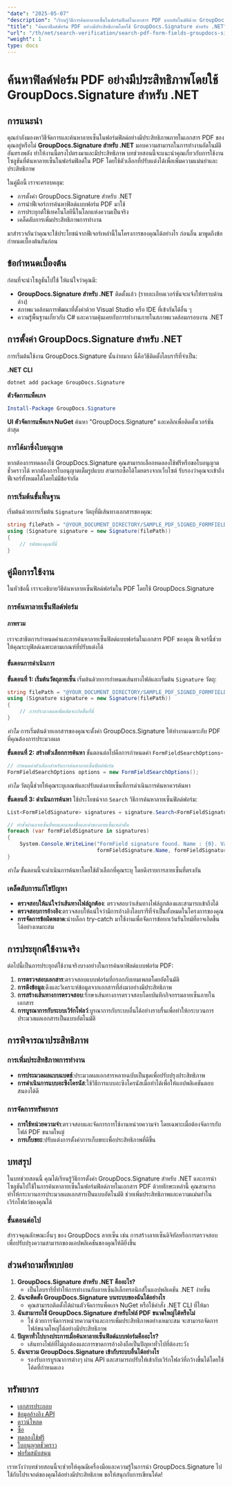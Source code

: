 ```yaml
---
"date": "2025-05-07"
"description": "เรียนรู้วิธีการค้นหาลายเซ็นในฟอร์มฟิลด์ในเอกสาร PDF แบบอัตโนมัติด้วย GroupDocs.Signature สำหรับ .NET เพิ่มประสิทธิภาพการจัดการเอกสาร"
"title": "ค้นหาฟิลด์ฟอร์ม PDF อย่างมีประสิทธิภาพโดยใช้ GroupDocs.Signature สำหรับ .NET"
"url": "/th/net/search-verification/search-pdf-form-fields-groupdocs-signature-dotnet/"
"weight": 1
type: docs
---
```

# ค้นหาฟิลด์ฟอร์ม PDF อย่างมีประสิทธิภาพโดยใช้ GroupDocs.Signature สำหรับ .NET

## การแนะนำ

คุณกำลังมองหาวิธีจัดการและค้นหาลายเซ็นในฟอร์มฟิลด์อย่างมีประสิทธิภาพภายในเอกสาร PDF ของคุณอยู่หรือไม่ **GroupDocs.Signature สำหรับ .NET** มอบความสามารถในการทำงานอัตโนมัติอันทรงพลัง ทำให้งานนี้ตรงไปตรงมาและมีประสิทธิภาพ บทช่วยสอนนี้จะแนะนำคุณเกี่ยวกับการใช้งานโซลูชันที่ค้นหาลายเซ็นในฟอร์มฟิลด์ใน PDF โดยใช้ตัวเลือกที่ปรับแต่งได้เพื่อเพิ่มความแม่นยำและประสิทธิภาพ

ในคู่มือนี้ เราจะครอบคลุม:
- การตั้งค่า GroupDocs.Signature สำหรับ .NET
- การนำฟีเจอร์การค้นหาฟิลด์แบบฟอร์ม PDF มาใช้
- การประยุกต์ใช้เทคโนโลยีนี้ในโลกแห่งความเป็นจริง
- เคล็ดลับการเพิ่มประสิทธิภาพการทำงาน

มาสำรวจกันว่าคุณจะใช้ประโยชน์จากฟีเจอร์เหล่านี้ในโครงการของคุณได้อย่างไร ก่อนอื่น มาพูดถึงข้อกำหนดเบื้องต้นกันก่อน

## ข้อกำหนดเบื้องต้น

ก่อนที่จะนำโซลูชันไปใช้ ให้แน่ใจว่าคุณมี:
- **GroupDocs.Signature สำหรับ .NET** ติดตั้งแล้ว (รายละเอียดเวอร์ชันจะแจ้งให้ทราบด้านล่าง)
- สภาพแวดล้อมการพัฒนาที่ตั้งค่าด้วย Visual Studio หรือ IDE ที่เข้ากันได้อื่น ๆ
- ความรู้พื้นฐานเกี่ยวกับ C# และความคุ้นเคยกับการทำงานภายในสภาพแวดล้อมกรอบงาน .NET

## การตั้งค่า GroupDocs.Signature สำหรับ .NET

การเริ่มต้นใช้งาน GroupDocs.Signature นั้นง่ายมาก นี่คือวิธีติดตั้งไลบรารีที่จำเป็น:

**.NET CLI**
```shell
dotnet add package GroupDocs.Signature
```

**ตัวจัดการแพ็คเกจ**
```powershell
Install-Package GroupDocs.Signature
```

**UI ตัวจัดการแพ็คเกจ NuGet**
ค้นหา "GroupDocs.Signature" และคลิกเพื่อติดตั้งเวอร์ชันล่าสุด

### การได้มาซึ่งใบอนุญาต

หากต้องการทดลองใช้ GroupDocs.Signature คุณสามารถเลือกทดลองใช้ฟรีหรือขอใบอนุญาตชั่วคราวได้ หากต้องการใบอนุญาตเต็มรูปแบบ สามารถซื้อได้โดยตรงจากเว็บไซต์ รับรองว่าคุณจะเข้าถึงฟีเจอร์ทั้งหมดได้โดยไม่มีข้อจำกัด

### การเริ่มต้นขั้นพื้นฐาน

เริ่มต้นด้วยการเริ่มต้น `Signature` วัตถุที่มีเส้นทางเอกสารของคุณ:
```csharp
string filePath = "@YOUR_DOCUMENT_DIRECTORY/SAMPLE_PDF_SIGNED_FORMFIELD";
using (Signature signature = new Signature(filePath))
{
    // รหัสของคุณที่นี่
}
```

## คู่มือการใช้งาน

ในหัวข้อนี้ เราจะอธิบายวิธีค้นหาลายเซ็นฟิลด์ฟอร์มใน PDF โดยใช้ GroupDocs.Signature

### การค้นหาลายเซ็นฟิลด์ฟอร์ม

#### ภาพรวม

เราจะสาธิตการกำหนดค่าและการค้นหาลายเซ็นฟิลด์แบบฟอร์มในเอกสาร PDF ของคุณ ฟีเจอร์นี้ช่วยให้คุณระบุฟิลด์เฉพาะตามเกณฑ์ที่ปรับแต่งได้

#### ขั้นตอนการดำเนินการ

**ขั้นตอนที่ 1: เริ่มต้นวัตถุลายเซ็น**
เริ่มต้นด้วยการกำหนดเส้นทางไฟล์และเริ่มต้น `Signature` วัตถุ:
```csharp
string filePath = "@YOUR_DOCUMENT_DIRECTORY/SAMPLE_PDF_SIGNED_FORMFIELD";
using (Signature signature = new Signature(filePath))
{
    // การประมวลผลเพิ่มเติมจะเกิดขึ้นที่นี่
}
```
*ทำไม* การเริ่มต้นด้วยเอกสารของคุณจะตั้งค่า GroupDocs.Signature ให้ทำงานเฉพาะกับ PDF ที่คุณต้องการประมวลผล

**ขั้นตอนที่ 2: สร้างตัวเลือกการค้นหา**
ขั้นตอนต่อไปคือการกำหนดค่า `FormFieldSearchOptions`-
```csharp
// กำหนดค่าตัวเลือกสำหรับการค้นหาลายเซ็นฟิลด์ฟอร์ม
FormFieldSearchOptions options = new FormFieldSearchOptions();
```
*ทำไม* วัตถุนี้ช่วยให้คุณระบุเกณฑ์และปรับแต่งลายเซ็นที่การดำเนินการค้นหาควรค้นหา

**ขั้นตอนที่ 3: ดำเนินการค้นหา**
ใช้ประโยชน์จาก `Search` วิธีการค้นหาลายเซ็นฟิลด์ฟอร์ม:
```csharp
List<FormFieldSignature> signatures = signature.Search<FormFieldSignature>(options);

// ทำซ้ำผ่านลายเซ็นที่พบและแสดงชื่อและค่าของลายเซ็นเหล่านั้น
foreach (var formFieldSignature in signatures)
{
    System.Console.WriteLine("FormField signature found. Name : {0}. Value: {1}", 
                             formFieldSignature.Name, formFieldSignature.Value);
}
```
*ทำไม* ขั้นตอนนี้จะดำเนินการค้นหาโดยใช้ตัวเลือกที่คุณระบุ โดยดึงรายการลายเซ็นที่ตรงกัน

### เคล็ดลับการแก้ไขปัญหา
- **ตรวจสอบให้แน่ใจว่าเส้นทางไฟล์ถูกต้อง**: ตรวจสอบว่าเส้นทางไฟล์ถูกต้องและสามารถเข้าถึงได้
- **ตรวจสอบการอ้างอิง**:ตรวจสอบให้แน่ใจว่ามีการอ้างอิงไลบรารีที่จำเป็นทั้งหมดในโครงการของคุณ
- **การจัดการข้อผิดพลาด**:นำบล็อก try-catch มาใช้งานเพื่อจัดการข้อยกเว้นรันไทม์ที่อาจเกิดขึ้นได้อย่างเหมาะสม

## การประยุกต์ใช้งานจริง

ต่อไปนี้เป็นการประยุกต์ใช้งานจริงบางอย่างในการค้นหาฟิลด์แบบฟอร์ม PDF:
1. **การตรวจสอบเอกสาร**:ตรวจสอบแบบฟอร์มที่กรอกกับเทมเพลตโดยอัตโนมัติ
2. **การดึงข้อมูล**:ดึงและวิเคราะห์ข้อมูลจากเอกสารที่ส่งมาอย่างมีประสิทธิภาพ
3. **การสร้างเส้นทางการตรวจสอบ**:รักษาเส้นทางการตรวจสอบโดยบันทึกกิจกรรมลายเซ็นภายในเอกสาร
4. **การบูรณาการกับระบบเวิร์กโฟลว์**:บูรณาการกับระบบอื่นได้อย่างราบรื่นเพื่อทำให้กระบวนการประมวลผลเอกสารเป็นแบบอัตโนมัติ

## การพิจารณาประสิทธิภาพ

### การเพิ่มประสิทธิภาพการทำงาน
- **การประมวลผลแบบแบตช์**:ประมวลผลเอกสารหลายฉบับเป็นชุดเพื่อปรับปรุงประสิทธิภาพ
- **การดำเนินการแบบอะซิงโครนัส**:ใช้วิธีการแบบอะซิงโครนัสเมื่อทำได้เพื่อให้แอปพลิเคชันตอบสนองได้ดี

### การจัดการทรัพยากร
- **การใช้หน่วยความจำ**:ตรวจสอบและจัดการการใช้งานหน่วยความจำ โดยเฉพาะเมื่อต้องจัดการกับไฟล์ PDF ขนาดใหญ่
- **การเก็บขยะ**:ปรับแต่งการตั้งค่าการเก็บขยะเพื่อประสิทธิภาพที่ดีขึ้น

## บทสรุป

ในบทช่วยสอนนี้ คุณได้เรียนรู้วิธีการตั้งค่า GroupDocs.Signature สำหรับ .NET และการนำโซลูชันไปใช้ในการค้นหาลายเซ็นในฟอร์มฟิลด์ภายในเอกสาร PDF ด้วยทักษะเหล่านี้ คุณสามารถทำให้กระบวนการประมวลผลเอกสารเป็นแบบอัตโนมัติ ช่วยเพิ่มประสิทธิภาพและความแม่นยำในเวิร์กโฟลว์ของคุณได้

### ขั้นตอนต่อไป
สำรวจคุณลักษณะอื่นๆ ของ GroupDocs ลายเซ็น เช่น การสร้างลายเซ็นดิจิทัลหรือการตรวจสอบ เพื่อปรับปรุงความสามารถของแอปพลิเคชันของคุณให้ดียิ่งขึ้น

## ส่วนคำถามที่พบบ่อย

1. **GroupDocs.Signature สำหรับ .NET คืออะไร?**
   - เป็นไลบรารีที่ทำให้การทำงานกับลายเซ็นอิเล็กทรอนิกส์ในแอปพลิเคชัน .NET ง่ายขึ้น
2. **ฉันจะติดตั้ง GroupDocs.Signature บนระบบของฉันได้อย่างไร**
   - คุณสามารถติดตั้งได้ผ่านตัวจัดการแพ็คเกจ NuGet หรือใช้คำสั่ง .NET CLI ที่ให้มา
3. **ฉันสามารถใช้ GroupDocs.Signature สำหรับไฟล์ PDF ขนาดใหญ่ได้หรือไม่**
   - ใช่ ด้วยการจัดการหน่วยความจำและการเพิ่มประสิทธิภาพอย่างเหมาะสม จะสามารถจัดการไฟล์ขนาดใหญ่ได้อย่างมีประสิทธิภาพ
4. **ปัญหาทั่วไปบางประการเมื่อค้นหาลายเซ็นฟิลด์แบบฟอร์มคืออะไร?**
   - เส้นทางไฟล์ที่ไม่ถูกต้องและการขาดการอ้างอิงถือเป็นปัญหาทั่วไปที่ต้องระวัง
5. **ฉันจะรวม GroupDocs.Signature เข้ากับระบบอื่นได้อย่างไร**
   - รองรับการบูรณาการต่างๆ ผ่าน API และสามารถปรับให้เข้ากับเวิร์กโฟลว์ที่กว้างขึ้นได้โดยใช้โค้ดที่กำหนดเอง

## ทรัพยากร
- [เอกสารประกอบ](https://docs.groupdocs.com/signature/net/)
- [ข้อมูลอ้างอิง API](https://reference.groupdocs.com/signature/net/)
- [ดาวน์โหลด](https://releases.groupdocs.com/signature/net/)
- [ซื้อ](https://purchase.groupdocs.com/buy)
- [ทดลองใช้ฟรี](https://releases.groupdocs.com/signature/net/)
- [ใบอนุญาตชั่วคราว](https://purchase.groupdocs.com/temporary-license/)
- [ฟอรั่มสนับสนุน](https://forum.groupdocs.com/c/signature/)

เราหวังว่าบทช่วยสอนนี้จะช่วยให้คุณมีเครื่องมือและความรู้ในการนำ GroupDocs.Signature ไปใช้กับโปรเจกต์ของคุณได้อย่างมีประสิทธิภาพ ขอให้สนุกกับการเขียนโค้ด!